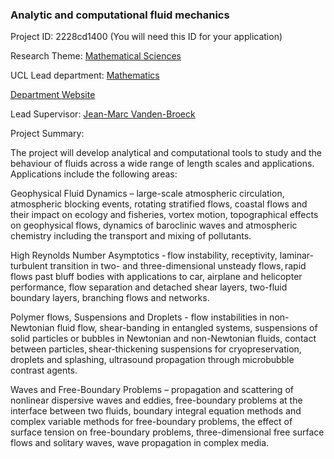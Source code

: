 ### Analytic and computational fluid mechanics

Project ID: 2228cd1400
(You will need this ID for your application)

Research Theme: [Mathematical Sciences](../themes/mathematical-sciences.md)

UCL Lead department: [Mathematics](../departments/mathematics.md)

[Department Website](https://www.ucl.ac.uk/maths)

Lead Supervisor: [Jean-Marc Vanden-Broeck](https://profiles.ucl.ac.uk/4560)

Project Summary:

The project will develop analytical and computational tools to study and the behaviour of fluids across a wide range of length scales and applications. Applications include the following areas: 

Geophysical Fluid Dynamics – large-scale atmospheric circulation, atmospheric blocking events, rotating stratified flows, coastal flows and their impact on ecology and fisheries, vortex motion, topographical effects on geophysical flows, dynamics of baroclinic waves and atmospheric chemistry including the transport and mixing of pollutants. 

High Reynolds Number Asymptotics - flow instability, receptivity, laminar-turbulent transition in two- and three-dimensional unsteady flows, rapid flows past bluff bodies with applications to car, airplane and helicopter performance, flow separation and detached shear layers, two-fluid boundary layers, branching flows and networks.  

Polymer flows, Suspensions and Droplets - flow instabilities in non-Newtonian fluid flow, shear-banding in entangled systems, suspensions of solid particles or bubbles in Newtonian and non-Newtonian fluids, contact between particles, shear-thickening suspensions for cryopreservation, droplets and splashing, ultrasound propagation through microbubble contrast agents. 

Waves and Free-Boundary Problems – propagation and scattering of nonlinear dispersive waves and eddies, free-boundary problems at the interface between two fluids, boundary integral equation methods and complex variable methods for free-boundary problems, the effect of surface tension on free-boundary problems, three-dimensional free surface flows and solitary waves, wave propagation in complex media.
